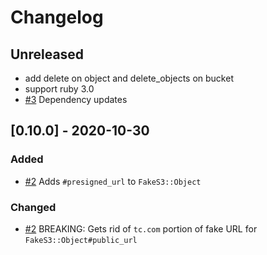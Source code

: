 # Changelog

## Unreleased

- add delete on object and delete_objects on bucket
- support ruby 3.0
- [#3](https://github.com/transparentclassroom/fake_s3/pull/3) Dependency updates

## [0.10.0] - 2020-10-30
### Added

- [#2](https://github.com/transparentclassroom/fake_s3/pull/2) Adds `#presigned_url` to `FakeS3::Object`

### Changed

- [#2](https://github.com/transparentclassroom/fake_s3/pull/2) BREAKING: Gets rid of `tc.com` portion of fake URL for `FakeS3::Object#public_url`
